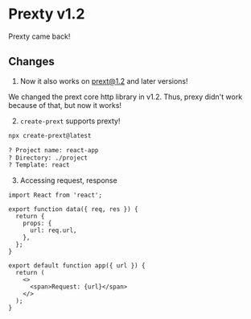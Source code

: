 # Prexty v1.2

Prexty came back!

## Changes

1. Now it also works on prext@1.2 and later versions!

We changed the prext core http library in v1.2. Thus, prexy didn't work because of that, but now it works!

2. `create-prext` supports prexty!

```bash
npx create-prext@latest

? Project name: react-app
? Directory: ./project
? Template: react

```

3. Accessing request, response

```tsx
import React from 'react';

export function data({ req, res }) {
  return {
    props: {
      url: req.url,
    },
  };
}

export default function app({ url }) {
  return (
    <>
      <span>Request: {url}</span>
    </>
  );
}
```
